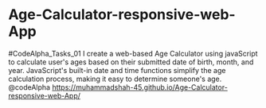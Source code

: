 # Age-Calculator-responsive-web-App
#CodeAlpha_Tasks_01
I create a  web-based Age Calculator using javaScript to calculate user's ages based on their submitted date of birth, month, and year. JavaScript's built-in date and time functions simplify the age calculation process, making it easy to determine someone's age.
@codeAlpha 
https://muhammadshah-45.github.io/Age-Calculator-responsive-web-App/
